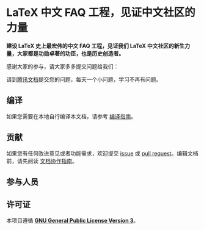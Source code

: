 # LaTeX 中文 FAQ 工程，见证中文社区的力量

**建设 LaTeX 史上最宏伟的中文 FAQ 工程，见证我们 LaTeX 中文社区的新生力量，大家都是功勋卓著的功臣，也是历史创造者。**

感谢大家的参与，请大家多多提交问题给我们：

请到[腾讯文档](https://docs.qq.com/doc/BI4qNM3UFv7K0tipXG0gEFLJ2sCo0D3JFU1Z2x4lLY2p7FD621ISRa4mvd8F1eb2vz1ljHxM4)提交您的问题，每天一个小问题，学习不再有问题。

## 编译

如果您需要在本地自行编译本文档，请参考 [编译指南](BUILD.md)。

## 贡献

如果您有任何改进意见或者功能需求，欢迎提交 [issue](https://github.com/latexstudio/LaTeXFAQ-cn/issues) 或 [pull request](https://github.com/latexstudio/LaTeXFAQ-cn/pulls)。编辑文档前，请先阅读 [文档协作指南](CONTRIBUTING.md)。

## 参与人员

## 许可证

本项目遵循 [**GNU General Public License Version 3**](LICENSE)。
